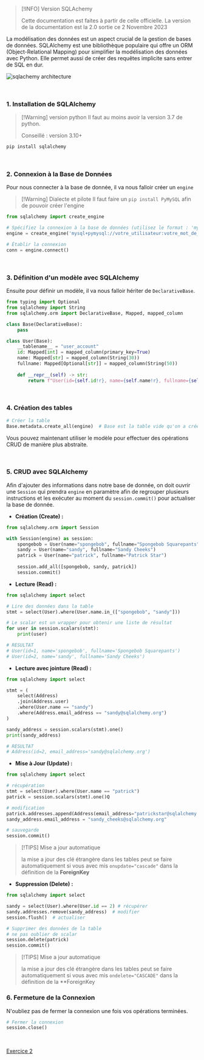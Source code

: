 > [!INFO] Version SQLAchemy
> 
> Cette documentation est faites à partir de celle officielle.
> La version de la documentation est la 2.0 sortie ce 2 Novembre 2023

La modélisation des données est un aspect crucial de la gestion de bases de données. SQLAlchemy est une bibliothèque populaire qui offre un ORM (Object-Relational Mapping) pour simplifier la modélisation des données avec Python. 
Elle permet aussi de créer des requêtes implicite sans entrer de SQL en dur.

![sqlachemy architecture](https://docs.sqlalchemy.org/en/20/_images/sqla_arch_small.png)

<br>

### 1. Installation de SQLAlchemy

> [!Warning] version python
> Il faut au moins avoir la version 3.7 de python.
> 
> Conseillé : version 3.10+

```bash
pip install sqlalchemy
```

<br>

### 2. Connexion à la Base de Données

Pour nous connecter à la base de donnée, il va nous falloir créer un `engine`

> [!Warning] Dialecte et pilote
> Il faut faire un `pip install PyMySQL` afin de pouvoir créer l'engine

```python
from sqlalchemy import create_engine

# Spécifiez la connexion à la base de données (utilisez le format : 'mysql+pymysql://utilisateur:mot_de_passe@localhost/nom_de_la_base')
engine = create_engine('mysql+pymysql://votre_utilisateur:votre_mot_de_passe@localhost/ma_base_de_donnees')

# Établir la connexion
conn = engine.connect()
```

<br>

### 3. Définition d'un modèle avec SQLAlchemy

Ensuite pour définir un modèle, il va nous falloir hériter de `DeclarativeBase`.

```python
from typing import Optional
from sqlalchemy import String
from sqlalchemy.orm import DeclarativeBase, Mapped, mapped_column

class Base(DeclarativeBase):
    pass

class User(Base):
    __tablename__ = "user_account"
    id: Mapped[int] = mapped_column(primary_key=True)
    name: Mapped[str] = mapped_column(String(30))
    fullname: Mapped[Optional[str]] = mapped_column(String(50))
    
    def __repr__(self) -> str:
        return f"User(id={self.id!r}, name={self.name!r}, fullname={self.fullname!r})"
```

<br>

### 4. Création des tables

```python
# Créer la table
Base.metadata.create_all(engine)  # Base est la table vide qu'on a créé plus tôt.
```

Vous pouvez maintenant utiliser le modèle pour effectuer des opérations CRUD de manière plus abstraite.

<br>

### 5. CRUD avec SQLAlchemy

Afin d'ajouter des informations dans notre base de donnée, on doit ouvrir une `Session` qui prendra `engine` en paramètre afin de regrouper plusieurs instructions et les exécuter au moment du `session.commit()` pour actualiser la base de donnée.

- **Création (Create) :**
```python
from sqlalchemy.orm import Session

with Session(engine) as session:
    spongebob = User(name="spongebob", fullname="Spongebob Squarepants")
    sandy = User(name="sandy", fullname="Sandy Cheeks")
    patrick = User(name="patrick", fullname="Patrick Star")
    
    session.add_all([spongebob, sandy, patrick])
    session.commit()
```

- **Lecture (Read) :**
```python
from sqlalchemy import select

# Lire des données dans la table
stmt = select(User).where(User.name.in_(["spongebob", "sandy"]))

# Le scalar est un wrapper pour obtenir une liste de résultat
for user in session.scalars(stmt):
	print(user)

# RESULTAT
# User(id=1, name='spongebob', fullname='Spongebob Squarepants')
# User(id=2, name='sandy', fullname='Sandy Cheeks')
```

- **Lecture avec jointure (Read) :**
```python
from sqlalchemy import select

stmt = (
    select(Address)
    .join(Address.user)
    .where(User.name == "sandy")
    .where(Address.email_address == "sandy@sqlalchemy.org")
)

sandy_address = session.scalars(stmt).one()
print(sandy_address)

# RESULTAT
# Address(id=2, email_address='sandy@sqlalchemy.org')
```

- **Mise à Jour (Update) :**
```python
from sqlalchemy import select

# récupération
stmt = select(User).where(User.name == "patrick")
patrick = session.scalars(stmt).one()Q

# modification
patrick.addresses.append(Address(email_address="patrickstar@sqlalchemy.org"))
sandy_address.email_address = "sandy_cheeks@sqlalchemy.org"

# sauvegarde
session.commit()
```

> [!TIPS] Mise a jour automatique
> 
> la mise a jour des clé étrangère dans les tables peut se faire automatiquement si vous avec mis `onupdate="cascade"` dans la définition de la **ForeignKey**

- **Suppression (Delete) :**
```python
from sqlalchemy import select

sandy = select(User).where(User.id == 2) # récupérer
sandy.addresses.remove(sandy_address)  # modifier
session.flush()  # actualiser

# Supprimer des données de la table
# ne pas oublier de scalar
session.delete(patrick)
session.commit()
```

> [!TIPS] Mise a jour automatique
> 
> la mise a jour des clé étrangère dans les tables peut se faire automatiquement si vous avec mis `ondelete="CASCADE"` dans la définition de la **ForeignKey

### 6. Fermeture de la Connexion

N'oubliez pas de fermer la connexion une fois vos opérations terminées.

```python
# Fermer la connexion
session.close()
```

<br>

[Exercice 2](Exercices%20accès%20BDD.md#Exercice%202)

<br>

